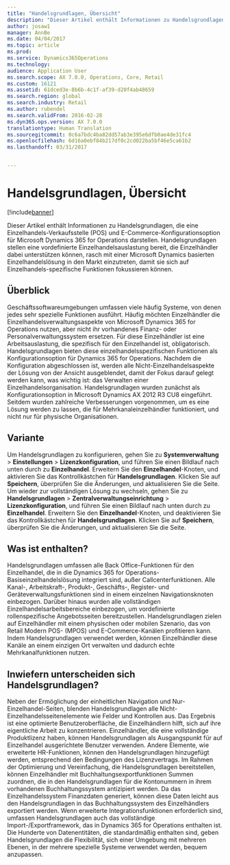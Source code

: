 ```yaml
---
title: "Handelsgrundlagen, Übersicht"
description: "Dieser Artikel enthält Informationen zu Handelsgrundlagen, die eine Einzelhandels-Verkaufsstelle (POS) und E-Commerce-Konfigurationsoption für Microsoft Dynamics 365 for Operations darstellen. Handelsgrundlagen stellen eine vordefinierte Einzelhandelsauslastung bereit, die Einzelhändler dabei unterstützen können, rasch mit einer Microsoft Dynamics basierten Einzelhandelslösung in den Markt einzutreten, damit sie sich auf Einzelhandels-spezifische Funktionen fokussieren können."
author: josaw1
manager: AnnBe
ms.date: 04/04/2017
ms.topic: article
ms.prod: 
ms.service: Dynamics365Operations
ms.technology: 
audience: Application User
ms.search.scope: AX 7.0.0, Operations, Core, Retail
ms.custom: 16121
ms.assetid: 61dced3e-8b6b-4c1f-af39-d20f4ab48659
ms.search.region: global
ms.search.industry: Retail
ms.author: rubendel
ms.search.validFrom: 2016-02-28
ms.dyn365.ops.version: AX 7.0.0
translationtype: Human Translation
ms.sourcegitcommit: 0c6a7bdc4ba82dd57ab3e395e6dfb0ae4de31fc4
ms.openlocfilehash: 6d16a0ebf84b217df0c2cd022ba5bf46e5ca61b2
ms.lasthandoff: 03/31/2017


---
```


# <a name="commerce-essentials-overview"></a>Handelsgrundlagen, Übersicht

[!include[banner](includes/banner.md)]


Dieser Artikel enthält Informationen zu Handelsgrundlagen, die eine Einzelhandels-Verkaufsstelle (POS) und E-Commerce-Konfigurationsoption für Microsoft Dynamics 365 for Operations darstellen. Handelsgrundlagen stellen eine vordefinierte Einzelhandelsauslastung bereit, die Einzelhändler dabei unterstützen können, rasch mit einer Microsoft Dynamics basierten Einzelhandelslösung in den Markt einzutreten, damit sie sich auf Einzelhandels-spezifische Funktionen fokussieren können. 

<a name="overview"></a>Überblick
--------

Geschäftssoftwareumgebungen umfassen viele häufig Systeme, von denen jedes sehr spezielle Funktionen ausführt. Häufig möchten Einzelhändler die Einzelhandelsverwaltungsaspekte von Microsoft Dynamics 365 for Operations nutzen, aber nicht ihr vorhandenes Finanz- oder Personalverwaltungssystem ersetzen. Für diese Einzelhändler ist eine Arbeitsauslastung, die spezifisch für den Einzelhandel ist, obligatorisch. Handelsgrundlagen bieten diese einzelhandelsspezifischen Funktionen als Konfigurationsoption für Dynamics 365 for Operations. Nachdem die Konfiguration abgeschlossen ist, werden alle Nicht-Einzelhandelsaspekte der Lösung von der Ansicht ausgeblendet, damit der Fokus darauf gelegt werden kann, was wichtig ist: das Verwalten einer Einzelhandelsorganisation. Handelsgrundlagen wurden zunächst als Konfigurationsoption in Microsoft Dynamics AX 2012 R3 CU8 eingeführt. Seitdem wurden zahlreiche Verbesserungen vorgenommen, um es eine Lösung werden zu lassen, die für Mehrkanaleinzelhändler funktioniert, und nicht nur für physische Organisationen.

## <a name="configuration"></a>Variante
Um Handelsgrundlagen zu konfigurieren, gehen Sie zu **Systemverwaltung** &gt; **Einstellungen** &gt; **Lizenzkonfiguration**, und führen Sie einen Bildlauf nach unten durch zu **Einzelhandel**. Erweitern Sie den **Einzelhandel**-Knoten, und aktivieren Sie das Kontrollkästchen für **Handelsgrundlagen**. Klicken Sie auf **Speichern**, überprüfen Sie die Änderungen, und aktualisieren Sie die Seite. Um wieder zur vollständigen Lösung zu wechseln, gehen Sie zu **Handelsgrundlagen** &gt; **Zentralverwaltungseinrichtung** &gt; **Lizenzkonfiguration**, und führen Sie einen Bildlauf nach unten durch zu **Einzelhandel**. Erweitern Sie den **Einzelhandel**-Knoten, und deaktivieren Sie das Kontrollkästchen für **Handelsgrundlagen**. Klicken Sie auf **Speichern**, überprüfen Sie die Änderungen, und aktualisieren Sie die Seite.

## <a name="what-is-included"></a>Was ist enthalten?
Handelsgrundlagen umfassen alle Back Office-Funktionen für den Einzelhandel, die in die Dynamics 365 for Operations-Basiseinzelhandelslösung integriert sind, außer Callcenterfunktionen. Alle Kanal-, Arbeitskraft-, Produkt-, Geschäfts-, Register- und Geräteverwaltungsfunktionen sind in einem einzelnen Navigationsknoten einbezogen. Darüber hinaus wurden alle vollständigen Einzelhandelsarbeitsbereiche einbezogen, um vordefinierte rollenspezifische Angebotsseiten bereitzustellen. Handelsgrundlagen zielen auf Einzelhändler mit einem physischen oder mobilen Szenario, das von Retail Modern POS- (MPOS) und E-Commerce-Kanälen profitieren kann. Indem Handelsgrundlagen verwendet werden, können Einzelhändler diese Kanäle an einem einzigen Ort verwalten und dadurch echte Mehrkanalfunktionen nutzen.

## <a name="how-is-commerce-essentials-different"></a>Inwiefern unterscheiden sich Handelsgrundlagen?
Neben der Ermöglichung der einheitlichen Navigation und Nur-Einzelhandel-Seiten, blenden Handelsgrundlagen alle Nicht-Einzelhandelsseitenelemente wie Felder und Kontrollen aus. Das Ergebnis ist eine optimierte Benutzeroberfläche, die Einzelhändlern hilft, sich auf ihre eigentliche Arbeit zu konzentrieren. Einzelhändler, die eine vollständige Produktlizenz haben, können Handelsgrundlagen als Ausgangspunkt für auf Einzelhandel ausgerichtete Benutzer verwenden. Andere Elemente, wie erweiterte HR-Funktionen, können den Handelsgrundlagen hinzugefügt werden, entsprechend den Bedingungen des Lizenzvertrags. Im Rahmen der Optimierung und Vereinfachung, die Handelsgrundlagen bereitstellen, können Einzelhändler mit Buchhaltungsexportfunktionen Summen zuordnen, die in den Handelsgrundlagen für die Kontonummern in ihrem vorhandenen Buchhaltungssystem antizipiert werden. Da das Einzelhandelssystem Finanzdaten generiert, können diese Daten leicht aus den Handelsgrundlagen in das Buchhaltungssystem des Einzelhändlers exportiert werden. Wenn erweiterte Integrationsfunktionen erforderlich sind, umfassen Handelsgrundlagen auch das vollständige Import-/Exportframework, das in Dynamics 365 for Operations enthalten ist. Die Hunderte von Datenentitäten, die standardmäßig enthalten sind, geben Handelsgrundlagen die Flexibilität, sich einer Umgebung mit mehreren Ebenen, in der mehrere spezielle Systeme verwendet werden, bequem anzupassen.




